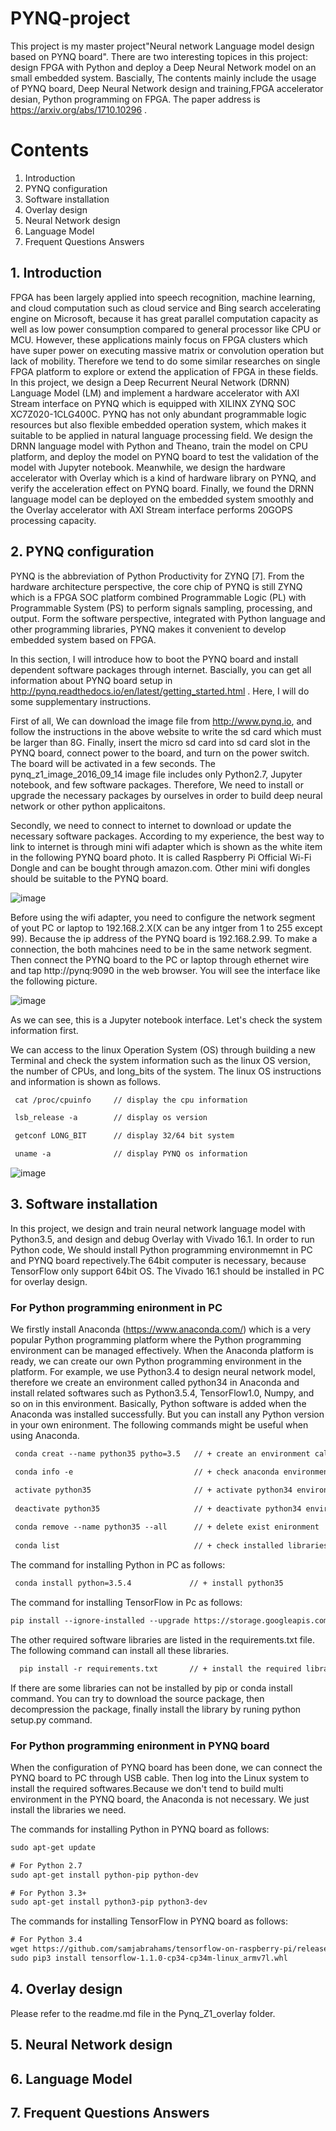 # PYNQ-project 
This project is my master project"Neural network Language model design based on PYNQ board".
There are two interesting topices in this project: design FPGA with Python and deploy a Deep
Neural Network model on an small embedded system. Bascially, The contents mainly include the 
usage of PYNQ board, Deep Neural Network design and training,FPGA accelerator desian, Python 
programming on FPGA. The paper address is https://arxiv.org/abs/1710.10296 .


# Contents
1. Introduction
2. PYNQ configuration
3. Software installation
4. Overlay design
5. Neural Network design
6. Language Model 
7. Frequent Questions Answers

## 1. Introduction

FPGA has been largely applied into speech recognition, machine learning, and cloud computation such as cloud service and Bing search accelerating engine on Microsoft, because it has great parallel computation capacity as well as low power consumption compared to general processor like CPU or MCU. However, these applications mainly focus on FPGA clusters which have super power on executing massive matrix or convolution operation but lack of mobility. Therefore we tend to do some similar researches on single FPGA platform to explore or extend the application of FPGA in these fields. In this project, we design a Deep Recurrent Neural Network (DRNN) Language Model (LM) and implement a hardware accelerator with AXI Stream interface on PYNQ which is equipped with XILINX ZYNQ SOC XC7Z020-1CLG400C. PYNQ has not only abundant programmable logic resources but also flexible embedded operation system, which makes it suitable to be applied in natural language processing field. We design the DRNN language model with Python and Theano, train the model on CPU platform, and deploy the model on PYNQ board to test the validation of the model with Jupyter notebook. Meanwhile, we design the hardware accelerator with Overlay which is a kind of hardware library on PYNQ, and verify the acceleration effect on PYNQ board. Finally, we found the DRNN language model can be deployed on the embedded system smoothly and the Overlay accelerator with AXI Stream interface performs 20GOPS processing capacity.

## 2. PYNQ configuration

PYNQ is the abbreviation of Python Productivity for ZYNQ [7]. From the hardware architecture perspective, the core chip of PYNQ is still ZYNQ which is a FPGA SOC platform combined Programmable Logic (PL) with Programmable System (PS) to perform signals sampling, processing, and output. Form the software perspective, integrated with Python language and other programming libraries, PYNQ makes it convenient to develop embedded system based on FPGA. 



In this section, I will introduce how to boot the PYNQ board and install dependent software packages through internet. 
Bascially, you can get all information about PYNQ board setup in http://pynq.readthedocs.io/en/latest/getting_started.html . Here, I will do some supplementary instructions.

First of all, We can download the image file from http://www.pynq.io, and follow the instructions in the above website to write the sd card which must be larger than 8G. Finally, insert the micro sd card into sd card slot in the PYNQ board, connect power to the board, and turn on the power switch. The board will be activated in a few seconds. The pynq_z1_image_2016_09_14 image file includes only Python2.7, Jupyter notebook, and few software packages. Therefore, We need to install or upgrade the necessary packages by ourselves in order to build deep neural network or other python applicaitons. 

Secondly, we need to connect to internet to download or update the necessary software packages. According to my experience, the best way to link to internet is through mini wifi adapter which is shown as the white item in the following PYNQ board photo. It is called Raspberry Pi Official Wi-Fi Dongle and can be bought through amazon.com. Other mini wifi dongles should be suitable to the PYNQ board.

![image](https://github.com/hillhao/PYNQ-project/blob/master/images/usbpynq.jpg)

Before using the wifi adapter, you need to configure the network segment of yout PC or laptop to 192.168.2.X(X can be any intger from 1 to 255 except 99). Because the ip address of the PYNQ board is 192.168.2.99. To make a connection, the both mahcines need to be in the same network segment. Then connect the PYNQ board to the PC or laptop through ethernet wire and tap http://pynq:9090  in the web browser. You will see the interface like the following picture.

![image](https://github.com/hillhao/PYNQ-project/blob/master/images/login1.jpg)

As we can see, this is a Jupyter notebook interface. Let's check the system information first.

We can access to the linux Operation System (OS) through building a new Terminal and check the system information such as the linux OS version, the number of CPUs, and long_bits of the system. The linux OS instructions and information is shown as follows. 

```diff
 cat /proc/cpuinfo     // display the cpu information

 lsb_release -a        // display os version 

 getconf LONG_BIT      // display 32/64 bit system

 uname -a              // display PYNQ os information
```


![image](https://github.com/hillhao/PYNQ-project/blob/master/images/systeminfo.jpg)


## 3. Software installation

In this project, we design and train neural network language model with Python3.5, and design and debug Overlay with Vivado 16.1. In order to run Python code, We should install Python programming environmemnt in PC and PYNQ board repectively.The 64bit computer is necessary, because TensorFlow only support 64bit OS. The Vivado 16.1 should be installed in PC for overlay design.

### For Python programming enironment in PC

We firstly install Anaconda (https://www.anaconda.com/) which is a very popular Python programming platform where the Python programming environment can be managed effectively. When the Anaconda platform is ready, we can create our own Python programming environment in the platform. For example, we use Python3.4 to design neural network model, therefore we create an environment called python34 in Anaconda and install related softwares such as Python3.5.4, TensorFlow1.0, Numpy, and so on in this environment. Basically, Python software is added when the Anaconda was installed successfully. But you can install any Python version in your own enironment.
The following commands might be useful when using Anaconda.

```diff
 conda creat --name python35 pytho=3.5   // + create an environment called python35

 conda info -e                           // + check anaconda environment

 activate python35                       // + activate python34 environment which we create in the first stage
 
 deactivate python35                     // + deactivate python34 environment which we create in the first stage
 
 conda remove --name python35 --all      // + delete exist enironment
 
 conda list                              // + check installed libraries
```

The command for installing Python in PC as follows:

```diff
 conda install python=3.5.4             // + install python35
```

The command for installing TensorFlow in Pc as follows:

```diff
pip install --ignore-installed --upgrade https://storage.googleapis.com/tensorflow/windows/cpu/tensorflow-1.1.0-cp35-cp35m-win_amd64.whl
```

The other required software libraries are listed in the requirements.txt file. The following command can install all these libraries.

```diff
  pip install -r requirements.txt       // + install the required libraries packages 
```

If there are some libraries can not be installed by pip or conda install command. You can try to download the source package, then decompression the package, finally install the library by runing python setup.py command.


### For Python programming enironment in PYNQ board

When the configuration of PYNQ board has been done, we can connect the PYNQ board to PC through USB cable. Then log into the Linux system to install the required softwares.Because we don't tend to build multi environment in the PYNQ board, the Anaconda is not necessary. We just install the libraries we need.

The commands for installing Python in PYNQ board as follows:

```diff
sudo apt-get update

# For Python 2.7
sudo apt-get install python-pip python-dev

# For Python 3.3+
sudo apt-get install python3-pip python3-dev
```

The commands for installing TensorFlow in PYNQ board as follows:

```diff
# For Python 3.4
wget https://github.com/samjabrahams/tensorflow-on-raspberry-pi/releases/download/v1.1.0/tensorflow-1.1.0-cp34-cp34m-linux_armv7l.whl
sudo pip3 install tensorflow-1.1.0-cp34-cp34m-linux_armv7l.whl
```


## 4. Overlay design

Please refer to the readme.md file in the Pynq_Z1_overlay folder.

## 5. Neural Network design
## 6. Language Model 
## 7. Frequent Questions Answers
